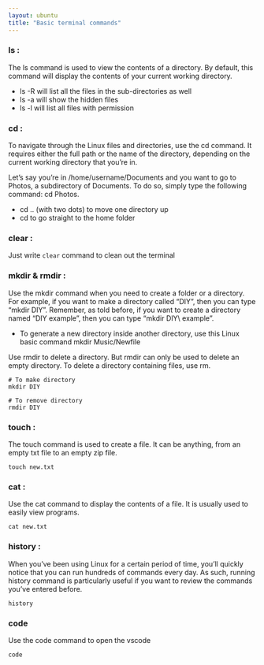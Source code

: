```yaml
---
layout: ubuntu
title: "Basic terminal commands"
---
```


### ls :

The ls command is used to view the contents of a directory. By default, this command will display the contents of your current working directory.

- ls -R will list all the files in the sub-directories as well
- ls -a will show the hidden files
- ls -l will list all files with permission


### cd :

To navigate through the Linux files and directories, use the cd command. It requires either the full path or the name of the directory, depending on the current working directory that you’re in.

Let’s say you’re in /home/username/Documents and you want to go to Photos, a subdirectory of Documents. To do so, simply type the following command: cd Photos.

- cd .. (with two dots) to move one directory up
- cd to go straight to the home folder


### clear :

Just write `clear` command to clean out the terminal

### mkdir & rmdir :

Use the mkdir command when you need to create a folder or a directory. For example, if you want to make a directory called “DIY”, then you can type “mkdir DIY”. Remember, as told before, if you want to create a directory named “DIY example”, then you can type “mkdir DIY\ example”.

- To generate a new directory inside another directory, use this Linux basic command mkdir Music/Newfile

Use rmdir to delete a directory. But rmdir can only be used to delete an empty directory. To delete a directory containing files, use rm.

```
# To make directory
mkdir DIY

# To remove directory
rmdir DIY

```
### touch :

The touch command is used to create a file. It can be anything, from an empty txt file to an empty zip file. 

```
touch new.txt
```

### cat :

Use the cat command to display the contents of a file. It is usually used to easily view programs.

```
cat new.txt
```

### history :

When you’ve been using Linux for a certain period of time, you’ll quickly notice that you can run hundreds of commands every day. As such, running history command is particularly useful if you want to review the commands you’ve entered before.

```
history
```

### code

Use the code command to open the vscode

```
code
```